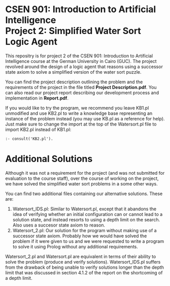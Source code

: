 # CSEN 901: Introduction to Artificial Intelligence <br> Project 2: Simplified Water Sort Logic Agent

This repositry is for project 2 of the CSEN 901: Introduction to Artificial Intelligence course at the German University in Cairo (GUC). 
The project revolved around the design of a logic agent that reasons using a successor state axiom to solve a simplified version of the water sort puzzle.


You can find the project description outlining the problem and the requirements of the project in the file titled **Project Description.pdf**. 
You can also read our project report describing our development process and implementation in **Report.pdf**. 


If you would like to try the program, we recommend you leave KB1.pl unmodified and use KB2.pl to write a knowledge base representing an instance of the problem instead (you may use KB.pl as a reference for help). 
Just make sure to change the import at the top of the Watersort.pl file to import KB2.pl instead of KB1.pl:

`:- consult('KB2.pl').`

# Additional Solutions

Although it was not a requirement for the project (and was not submitted for evaluation to the course staff), over the course of working on the project, we have solved the simplified water sort problems in a some other ways.

You can find two additional files containing our alternative solutions. These are: 

1. Watersort_IDS.pl: Similar to Watersort.pl, except that it abandons the idea of verifying whether an initial configuration can or cannot lead to a solution state, and instead resorts to using a depth limit on the search. Also uses a succesor state axiom to reason.
2. Watersort_2.pl: Our solution for the program without making use of a successor state axiom. Probably how we would have solved the problem if it were given to us and we were requested to write a program to solve it using Prolog without any additional requirements.


Watersort_2.pl and Watersort.pl are equivalent in terms of their ability to solve the problem (produce and verify solutions). Watersort_IDS.pl suffers from the drawback of being unable to verify solutions longer than the depth limit that was discussed in section 4.1.2 of the report on the shortcoming of a depth limit.
